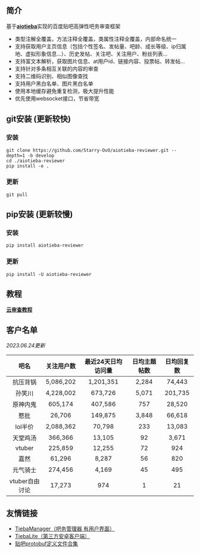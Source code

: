 ## 简介

基于[**aiotieba**](https://github.com/Starry-OvO/aiotieba)实现的百度贴吧高弹性吧务审查框架

+ 类型注解全覆盖，方法注释全覆盖，类属性注释全覆盖，内部命名统一
+ 支持获取用户主页信息（包括个性签名、发帖量、吧龄、成长等级、ip归属地、虚拟形象信息...）、历史发帖、关注吧、关注用户、粉丝列表...
+ 支持富文本解析，获取图片信息、at用户id、链接内容、投票帖、转发帖...
+ 支持针对多条相互关联的内容的审查
+ 支持二维码识别、相似图像查找
+ 支持用户黑白名单、图片黑白名单
+ 使用本地缓存避免重复检测，极大提升性能
+ 优先使用websocket接口，节省带宽

## git安装 (更新较快)

### 安装

```shell
git clone https://github.com/Starry-OvO/aiotieba-reviewer.git --depth=1 -b develop
cd ./aiotieba-reviewer
pip install -e .
```

### 更新

```shell
git pull
```

## pip安装 (更新较慢)

### 安装

```shell
pip install aiotieba-reviewer
```

### 更新

```shell
pip install -U aiotieba-reviewer
```

## 教程

[**云审查教程**](https://review.aiotieba.cc/tutorial/reviewer/)

## 客户名单

*2023.06.24更新*

|      吧名      | 关注用户数 | 最近24天日均访问量 | 日均主题帖数 | 日均回复数 |
| :------------: | :--------: | :----------------: | :----------: | :--------: |
|    抗压背锅    | 5,086,202  |     1,201,351      |    2,284     |   74,443   |
|     孙笑川     | 4,228,002  |      673,726       |    5,071     |  201,735   |
|    原神内鬼    |  605,174   |      407,586       |     757      |   28,520   |
|      憨批      |   26,706   |      149,875       |    3,848     |   66,618   |
|    lol半价     | 2,088,362  |       70,798       |     233      |   13,083   |
|    天堂鸡汤    |  366,366   |       13,105       |      92      |   3,671    |
|     vtuber     |  225,859   |       12,255       |      72      |    924     |
|      嘉然      |   61,296   |       8,287        |      56      |    820     |
|    元气骑士    |  274,456   |       4,169        |      45      |    495     |
| vtuber自由讨论 |   17,273   |        974         |      1       |     21     |

## 友情链接

+ [TiebaManager（吧务管理器 有用户界面）](https://github.com/dog194/TiebaManager)
+ [TiebaLite（第三方安卓客户端）](https://github.com/HuanCheng65/TiebaLite/tree/4.0-dev)
+ [贴吧protobuf定义文件合集](https://github.com/n0099/tbclient.protobuf)
